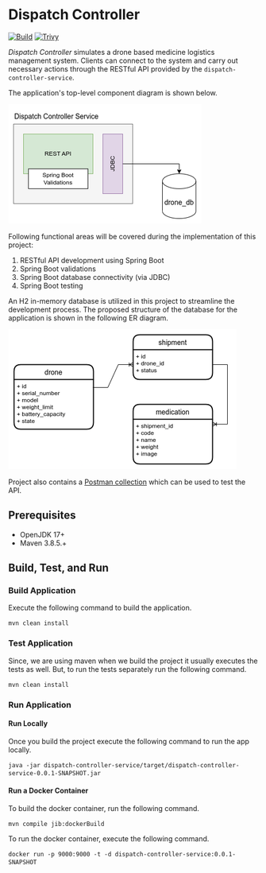 # Dispatch Controller

[![Build](https://github.com/ayeshLK/dispatch-controller/actions/workflows/daily-build.yml/badge.svg)](https://github.com/ayeshLK/dispatch-controller/actions/workflows/daily-build.yml)
[![Trivy](https://github.com/ayeshLK/dispatch-controller/actions/workflows/trivy-scan.yml/badge.svg)](https://github.com/ayeshLK/dispatch-controller/actions/workflows/trivy-scan.yml)

*Dispatch Controller* simulates a drone based medicine logistics management system. Clients can connect to the system and carry out necessary actions through the RESTful API provided by the `dispatch-controller-service`.

The application's top-level component diagram is shown below.

![component-diagram](_images/component-diagram.png)

Following functional areas will be covered during the implementation of this project:
1. RESTful API development using Spring Boot
2. Spring Boot validations
3. Spring Boot database connectivity (via JDBC)
4. Spring Boot testing

An H2 in-memory database is utilized in this project to streamline the development process. The proposed structure of the database for the application is shown in the following ER diagram.

![er-diagram](_images/er-diagram.png)

Project also contains a [Postman collection](_docs/dispatch-controller.postman_collection.json) which can be used to test the API.

## Prerequisites
- OpenJDK 17+
- Maven 3.8.5.+

## Build, Test, and Run ##

### Build Application ###

Execute the following command to build the application.
```shell
mvn clean install
```

### Test Application ###

Since, we are using maven when we build the project it usually executes the tests as well. But, to run the tests
separately run the following command.
```shell
mvn clean install
```

### Run Application ###

#### Run Locally ####

Once you build the project execute the following command to run the app locally.
```shell
java -jar dispatch-controller-service/target/dispatch-controller-service-0.0.1-SNAPSHOT.jar
```

#### Run a Docker Container ####

To build the docker container, run the following command.
```shell
mvn compile jib:dockerBuild
```

To run the docker container, execute the following command.
```shell
docker run -p 9000:9000 -t -d dispatch-controller-service:0.0.1-SNAPSHOT
```
